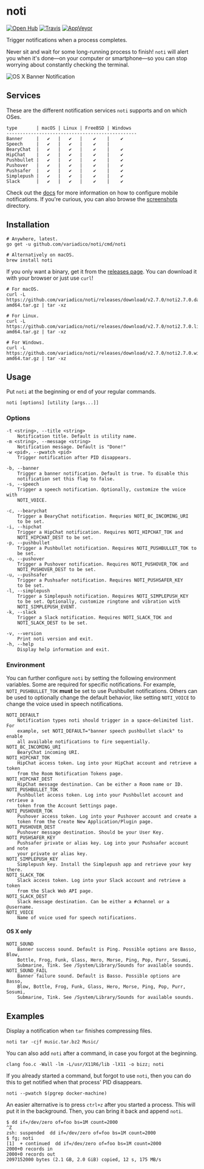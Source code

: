 # noti

[![Open Hub]](https://www.openhub.net/p/variadico-noti)
[![Travis]](https://travis-ci.org/variadico/noti)
[![AppVeyor]](https://ci.appveyor.com/project/variadico/noti)

Trigger notifications when a process completes.

Never sit and wait for some long-running process to finish! `noti` will alert
you when it's done—on your computer or smartphone—so you can stop worrying about
constantly checking the terminal.

![OS X Banner Notification]

## Services

These are the different notification services `noti` supports and on which OSes.

```
type       | macOS | Linux | FreeBSD | Windows
------------------------------------------------
Banner     |   ✔   |   ✔   |    ✔    |    ✔
Speech     |   ✔   |   ✔   |    ✔    |
BearyChat  |   ✔   |   ✔   |    ✔    |    ✔
HipChat    |   ✔   |   ✔   |    ✔    |    ✔
Pushbullet |   ✔   |   ✔   |    ✔    |    ✔
Pushover   |   ✔   |   ✔   |    ✔    |    ✔
Pushsafer  |   ✔   |   ✔   |    ✔    |    ✔
Simplepush |   ✔   |   ✔   |    ✔    |    ✔
Slack      |   ✔   |   ✔   |    ✔    |    ✔
```

Check out the [docs] for more information on how to configure mobile
notifications. If you're curious, you can also browse the [screenshots]
directory.

## Installation

```shell
# Anywhere, latest.
go get -u github.com/variadico/noti/cmd/noti

# Alternatively on macOS.
brew install noti
```

If you only want a binary, get it from the [releases page]. You can download it
with your browser or just use `curl`!

```shell
# For macOS.
curl -L https://github.com/variadico/noti/releases/download/v2.7.0/noti2.7.0.darwin-amd64.tar.gz | tar -xz

# For Linux.
curl -L https://github.com/variadico/noti/releases/download/v2.7.0/noti2.7.0.linux-amd64.tar.gz | tar -xz

# For Windows.
curl -L https://github.com/variadico/noti/releases/download/v2.7.0/noti2.7.0.windows-amd64.tar.gz | tar -xz
```

## Usage
Put `noti` at the beginning or end of your regular commands.

```
noti [options] [utility [args...]]
```

### Options

```
-t <string>, --title <string>
    Notification title. Default is utility name.
-m <string>, --message <string>
    Notification message. Default is "Done!"
-w <pid>, --pwatch <pid>
    Trigger notification after PID disappears.

-b, --banner
    Trigger a banner notification. Default is true. To disable this
    notification set this flag to false.
-s, --speech
    Trigger a speech notification. Optionally, customize the voice with
    NOTI_VOICE.

-c, --bearychat
    Trigger a BearyChat notification. Requries NOTI_BC_INCOMING_URI
    to be set.
-i, --hipchat
    Trigger a HipChat notification. Requires NOTI_HIPCHAT_TOK and
    NOTI_HIPCHAT_DEST to be set.
-p, --pushbullet
    Trigger a Pushbullet notification. Requires NOTI_PUSHBULLET_TOK to
    be set.
-o, --pushover
    Trigger a Pushover notification. Requires NOTI_PUSHOVER_TOK and
    NOTI_PUSHOVER_DEST to be set.
-u, --pushsafer
    Trigger a Pushsafer notification. Requires NOTI_PUSHSAFER_KEY
    to be set.
-l, --simplepush
    Trigger a Simplepush notification. Requires NOTI_SIMPLEPUSH_KEY
    to be set. Optionally, customize ringtone and vibration with
    NOTI_SIMPLEPUSH_EVENT.
-k, --slack
    Trigger a Slack notification. Requires NOTI_SLACK_TOK and
    NOTI_SLACK_DEST to be set.

-v, --version
    Print noti version and exit.
-h, --help
    Display help information and exit.
```

### Environment

You can further configure `noti` by setting the following environment variables.
Some are required for specific notifications. For example, `NOTI_PUSHBULLET_TOK`
**must** be set to use Pushbullet notifications. Others can be used to
optionally change the default behavior, like setting `NOTI_VOICE` to change the
voice used in speech notifications.

```
NOTI_DEFAULT
    Notification types noti should trigger in a space-delimited list. For
    example, set NOTI_DEFAULT="banner speech pushbullet slack" to enable
    all available notifications to fire sequentially.
NOTI_BC_INCOMING_URI
    BearyChat incoming URI.
NOTI_HIPCHAT_TOK
    HipChat access token. Log into your HipChat account and retrieve a token
    from the Room Notification Tokens page.
NOTI_HIPCHAT_DEST
    HipChat message destination. Can be either a Room name or ID.
NOTI_PUSHBULLET_TOK
    Pushbullet access token. Log into your Pushbullet account and retrieve a
    token from the Account Settings page.
NOTI_PUSHOVER_TOK
    Pushover access token. Log into your Pushover account and create a
    token from the Create New Application/Plugin page.
NOTI_PUSHOVER_DEST
    Pushover message destination. Should be your User Key.
NOTI_PUSHSAFER_KEY
    Pushsafer private or alias key. Log into your Pushsafer account and note
    your private or alias key.
NOTI_SIMPLEPUSH_KEY
    Simplepush key. Install the Simplepush app and retrieve your key there.
NOTI_SLACK_TOK
    Slack access token. Log into your Slack account and retrieve a token
    from the Slack Web API page.
NOTI_SLACK_DEST
    Slack message destination. Can be either a #channel or a @username.
NOTI_VOICE
    Name of voice used for speech notifications.
```

#### OS X only

```
NOTI_SOUND
    Banner success sound. Default is Ping. Possible options are Basso, Blow,
    Bottle, Frog, Funk, Glass, Hero, Morse, Ping, Pop, Purr, Sosumi,
    Submarine, Tink. See /System/Library/Sounds for available sounds.
NOTI_SOUND_FAIL
    Banner failure sound. Default is Basso. Possible options are Basso,
    Blow, Bottle, Frog, Funk, Glass, Hero, Morse, Ping, Pop, Purr, Sosumi,
    Submarine, Tink. See /System/Library/Sounds for available sounds.
```

## Examples

Display a notification when `tar` finishes compressing files.

```
noti tar -cjf music.tar.bz2 Music/
```

You can also add `noti` after a command, in case you forgot at the beginning.

```
clang foo.c -Wall -lm -L/usr/X11R6/lib -lX11 -o bizz; noti
```

If you already started a command, but forgot to use `noti`, then you can do this
to get notified when that process' PID disappears.

```
noti --pwatch $(pgrep docker-machine)
```

An easier alternative is to press `ctrl+z` after you started a process. This
will put it in the background. Then, you can bring it back and append `noti`.

```
$ dd if=/dev/zero of=foo bs=1M count=2000
^Z
zsh: suspended  dd if=/dev/zero of=foo bs=1M count=2000
$ fg; noti
[1]  + continued  dd if=/dev/zero of=foo bs=1M count=2000
2000+0 records in
2000+0 records out
2097152000 bytes (2.1 GB, 2.0 GiB) copied, 12 s, 175 MB/s
```

[OS X Banner Notification]: https://raw.githubusercontent.com/variadico/noti/master/docs/screenshots/osx_banner.png
[docs]: https://github.com/variadico/noti/blob/master/docs/noti.md
[screenshots]: https://github.com/variadico/noti/tree/master/docs/screenshots
[releases page]: https://github.com/variadico/noti/releases
[Open Hub]: https://img.shields.io/badge/open%20hub-metrics-blue.svg
[Travis]: https://travis-ci.org/variadico/noti.svg?branch=master
[AppVeyor]: https://ci.appveyor.com/api/projects/status/qc2fgc164786jws6/branch/master?svg=true
